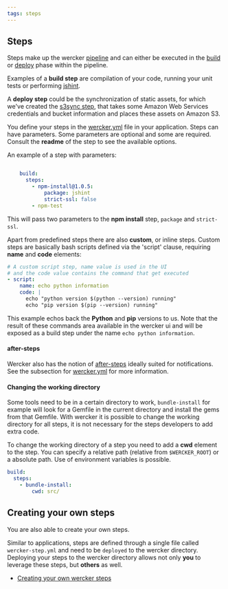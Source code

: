 ```yaml
---
tags: steps
---
```


## Steps

Steps make up the wercker
[pipeline](/learn/pipelines/introduction.html) and can either be
executed in the [build](/learn/build/introduction.html) or
[deploy](/docs/deploy/deploy-steps.html) phase within the pipeline.

Examples of a **build step** are compilation of your code, running your
unit tests or performing
[jshint](https://github.com/wercker/step-jshint/).

A **deploy step** could be the synchronization of static assets, for
which we've created the [s3sync step](https://github.com/wercker/step-s3sync/),
that takes some Amazon Web Services credentials and bucket information and
places these assets on Amazon S3.

You define your steps in the [wercker.yml](/docs/wercker-yml/creating-a-yml.html) file
in your application. Steps can have parameters. Some parameters are
optional and some are required. Consult the **readme** of the step to see the
available options.

An example of a step with parameters:

```yaml

    build:
      steps:
        - npm-install@1.0.5:
            package: jshint
            strict-ssl: false
        - npm-test

```

This will pass two parameters to the **npm install** step, `package` and `strict-ssl`.

Apart from predefined steps there are also **custom**, or inline
steps. Custom steps are basically bash scripts defined via the 'script' clause,
requiring **name** and **code** elements:

```yaml
# A custom script step, name value is used in the UI
# and the code value contains the command that get executed
- script:
    name: echo python information
    code: |
      echo "python version $(python --version) running"
      echo "pip version $(pip --version) running"
```

This example echos back the **Python** and **pip** versions to us. Note
that the result of these commands area available in the wercker ui and
will be exposed as a build step under the name `echo python
information`.

#### after-steps

Wercker also has the notion of [after-steps](/docs/steps/after-steps.html) ideally suited for notifications. See the subsection for [wercker.yml](/docs/wercker-yml/creating-a-yml.html) for more information.

#### Changing the working directory

Some tools need to be in a certain directory to work, `bundle-install` for example will look for a Gemfile in the current directory and install the gems from that Gemfile. With wercker it is possible to change the working directory for all steps, it is not necessary for the steps developers to add extra code.

To change the working directory of a step you need to add a **cwd** element to the step. You can specify a relative path (relative from `$WERCKER_ROOT`) or a absolute path. Use of environment variables is possible.

```yaml
build:
  steps:
    - bundle-install:
        cwd: src/
```

## Creating your own steps

You are also able to create your own steps.

Similar to applications, steps are defined through a single file called
`wercker-step.yml` and need to be `deployed` to the wercker directory.
Deploying your steps to the wercker directory allows not only **you** to
leverage these steps, but **others** as well.


* [Creating your own wercker steps](/docs/steps/creating-steps.html)

